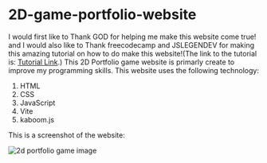 # 2D-game-portfolio-website

I would first like to Thank GOD for helping me make this website come true! and I would also like to Thank freecodecamp and JSLEGENDEV for making this amazing tutorial on how to do make this website!(The link to the tutorial is: <a href="https://www.youtube.com/watch?v=wy_fSStEgMs">Tutorial Link</a>.) This 2D Portfolio game website is primarly create to improve my programming skills.
This website uses the following technology:
1. HTML
2. CSS
3. JavaScript
4. Vite
5. kaboom.js

This is a screenshot of the website:

![2d portfolio game image](https://github.com/user-attachments/assets/c2a096f3-4914-45cf-a62a-64d272fa085b)

